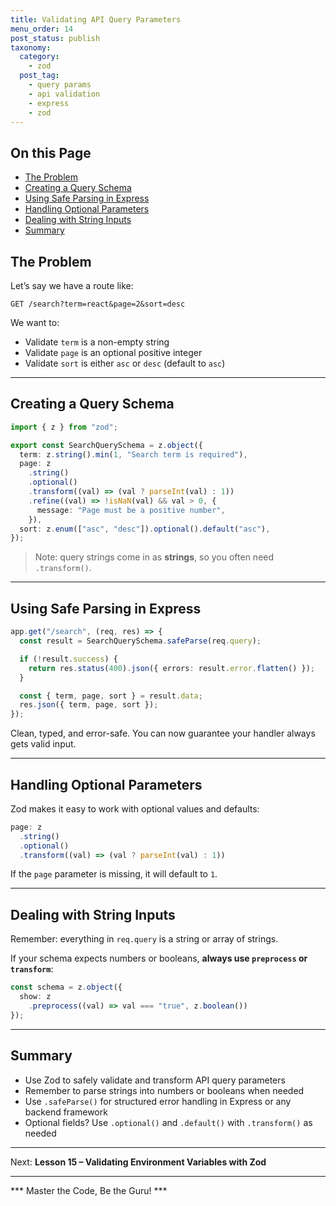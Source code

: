 ```yaml
---
title: Validating API Query Parameters
menu_order: 14
post_status: publish
taxonomy:
  category:
    - zod
  post_tag:
    - query params
    - api validation
    - express
    - zod
---
```


<div class="toc" markdown="1">

## On this Page

- [The Problem](#the-problem)
- [Creating a Query Schema](#creating-a-query-schema)
- [Using Safe Parsing in Express](#using-safe-parsing-in-express)
- [Handling Optional Parameters](#handling-optional-parameters)
- [Dealing with String Inputs](#dealing-with-string-inputs)
- [Summary](#summary)

</div>

<div class="guru-main" markdown="1">

## The Problem

Let’s say we have a route like:

```
GET /search?term=react&page=2&sort=desc
```

We want to:
- Validate `term` is a non-empty string
- Validate `page` is an optional positive integer
- Validate `sort` is either `asc` or `desc` (default to `asc`)

---

## Creating a Query Schema

```ts
import { z } from "zod";

export const SearchQuerySchema = z.object({
  term: z.string().min(1, "Search term is required"),
  page: z
    .string()
    .optional()
    .transform((val) => (val ? parseInt(val) : 1))
    .refine((val) => !isNaN(val) && val > 0, {
      message: "Page must be a positive number",
    }),
  sort: z.enum(["asc", "desc"]).optional().default("asc"),
});
```

> Note: query strings come in as **strings**, so you often need `.transform()`.

---

## Using Safe Parsing in Express

```ts
app.get("/search", (req, res) => {
  const result = SearchQuerySchema.safeParse(req.query);

  if (!result.success) {
    return res.status(400).json({ errors: result.error.flatten() });
  }

  const { term, page, sort } = result.data;
  res.json({ term, page, sort });
});
```

Clean, typed, and error-safe. You can now guarantee your handler always gets valid input.

---

## Handling Optional Parameters

Zod makes it easy to work with optional values and defaults:

```ts
page: z
  .string()
  .optional()
  .transform((val) => (val ? parseInt(val) : 1))
```

If the `page` parameter is missing, it will default to `1`.

---

## Dealing with String Inputs

Remember: everything in `req.query` is a string or array of strings.

If your schema expects numbers or booleans, **always use `preprocess` or `transform`**:

```ts
const schema = z.object({
  show: z
    .preprocess((val) => val === "true", z.boolean())
});
```

---

## Summary

- Use Zod to safely validate and transform API query parameters
- Remember to parse strings into numbers or booleans when needed
- Use `.safeParse()` for structured error handling in Express or any backend framework
- Optional fields? Use `.optional()` and `.default()` with `.transform()` as needed

---

Next: **Lesson 15 – Validating Environment Variables with Zod**

---

*** Master the Code, Be the Guru! ***

</div>

